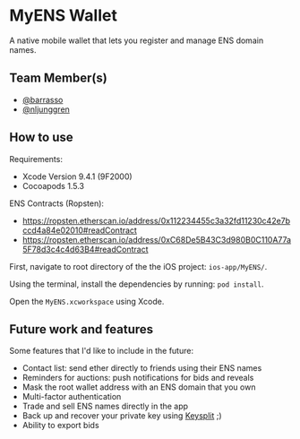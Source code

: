 # MyENS Wallet
A native mobile wallet that lets you register and manage ENS domain names.

## Team Member(s)
- [@barrasso](https://github.com/barrasso)
- [@nljunggren](https://github.com/nljunggren)

## How to use

Requirements:

- Xcode Version 9.4.1 (9F2000)
- Cocoapods 1.5.3

ENS Contracts (Ropsten):
- https://ropsten.etherscan.io/address/0x112234455c3a32fd11230c42e7bccd4a84e02010#readContract
- https://ropsten.etherscan.io/address/0xC68De5B43C3d980B0C110A77a5F78d3c4c4d63B4#readContract

First, navigate to root directory of the the iOS project: `ios-app/MyENS/`.

Using the terminal, install the dependencies by running: `pod install`.

Open the `MyENS.xcworkspace` using Xcode.

## Future work and features

Some features that I'd like to include in the future:

- Contact list: send ether directly to friends using their ENS names
- Reminders for auctions: push notifications for bids and reveals
- Mask the root wallet address with an ENS domain that you own
- Multi-factor authentication
- Trade and sell ENS names directly in the app
- Back up and recover your private key using [Keysplit](https://devpost.com/software/keysplit) ;)
- Ability to export bids 
